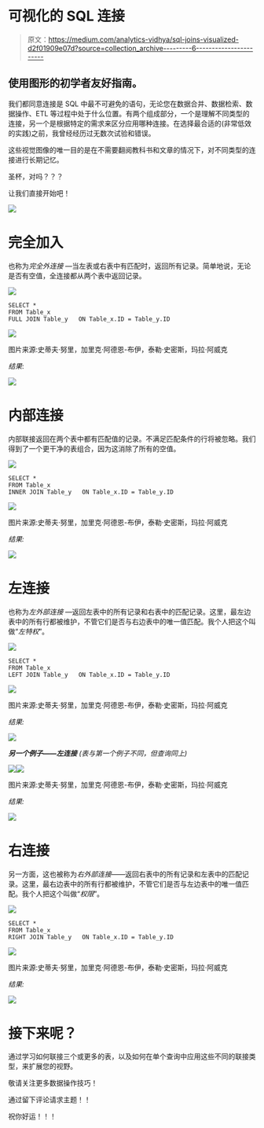 # 可视化的 SQL 连接

> 原文：<https://medium.com/analytics-vidhya/sql-joins-visualized-d2f01909e07d?source=collection_archive---------6----------------------->

## 使用图形的初学者友好指南。

我们都同意连接是 SQL 中最不可避免的语句，无论您在数据合并、数据检索、数据操作、ETL 等过程中处于什么位置。有两个组成部分，一个是理解不同类型的连接，另一个是根据特定的需求来区分应用哪种连接。在选择最合适的(非常低效的实践)之前，我曾经经历过无数次试验和错误。

这些视觉图像的唯一目的是在不需要翻阅教科书和文章的情况下，对不同类型的连接进行长期记忆。

圣杯，对吗？？？

让我们直接开始吧！

![](img/56e5407fc5427ee3ef23445b87779da9.png)

# **完全加入**

也称为*完全外连接* —当左表或右表中有匹配时，返回所有记录。简单地说，无论是否有空值，全连接都从两个表中返回记录。

![](img/9a8739088d358c23666c4d12d7d916ce.png)

```
SELECT *
FROM Table_x 
FULL JOIN Table_y   ON Table_x.ID = Table_y.ID
```

![](img/65710308e529c29c063ae065f5a2f4a3.png)

图片来源:史蒂夫·努里，加里克·阿德恩-布伊，泰勒·史密斯，玛拉·阿威克

*结果*:

![](img/586d9f910c1c4bea8abc07aa579dc247.png)

# **内部连接**

内部联接返回在两个表中都有匹配值的记录。不满足匹配条件的行将被忽略。我们得到了一个更干净的表组合，因为这消除了所有的空值。

![](img/9a8739088d358c23666c4d12d7d916ce.png)

```
SELECT *
FROM Table_x 
INNER JOIN Table_y   ON Table_x.ID = Table_y.ID
```

![](img/8235dd62160c78694efa7128d2b7dacc.png)

图片来源:史蒂夫·努里，加里克·阿德恩-布伊，泰勒·史密斯，玛拉·阿威克

*结果:*

![](img/6e025e8a2a669f4f71aa8152f4364eca.png)

# **左连接**

也称为*左外部连接* —返回左表中的所有记录和右表中的匹配记录。这里，最左边表中的所有行都被维护，不管它们是否与右边表中的唯一值匹配。我个人把这个叫做“*左特权*”。

![](img/9a8739088d358c23666c4d12d7d916ce.png)

```
SELECT *
FROM Table_x 
LEFT JOIN Table_y   ON Table_x.ID = Table_y.ID
```

![](img/43be856a2fab74069e95b15aafd7031a.png)

图片来源:史蒂夫·努里，加里克·阿德恩-布伊，泰勒·史密斯，玛拉·阿威克

*结果:*

![](img/b70fcc1a05621fdf40c146ab4d497ae8.png)

***另一个例子——左连接*** *(表与第一个例子不同，但查询同上)*

![](img/fe0125785614407cdb2adc4447074bf0.png)![](img/6fc2a3589cd2976aed1c8388c90030a3.png)

图片来源:史蒂夫·努里，加里克·阿德恩-布伊，泰勒·史密斯，玛拉·阿威克

*结果:*

![](img/4b29715d311a6b7b880e0f7971e2d54b.png)

# **右连接**

另一方面，这也被称为*右外部连接*——返回右表中的所有记录和左表中的匹配记录。这里，最右边表中的所有行都被维护，不管它们是否与左边表中的唯一值匹配。我个人把这个叫做“*权限*”。

![](img/9a8739088d358c23666c4d12d7d916ce.png)

```
SELECT *
FROM Table_x 
RIGHT JOIN Table_y   ON Table_x.ID = Table_y.ID
```

![](img/624f56f7aad021670c45352078d59d06.png)

图片来源:史蒂夫·努里，加里克·阿德恩-布伊，泰勒·史密斯，玛拉·阿威克

*结果:*

![](img/0f173c281223b261cc3a89c6001433f4.png)

# 接下来呢？

通过学习如何联接三个或更多的表，以及如何在单个查询中应用这些不同的联接类型，来扩展您的视野。

敬请关注更多数据操作技巧！

通过留下评论请求主题！！

祝你好运！！！